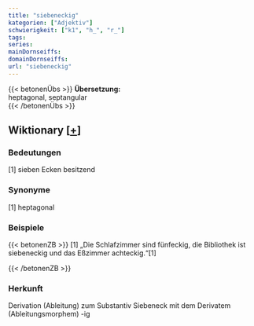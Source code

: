 ```yaml
---
title: "siebeneckig"
kategorien: ["Adjektiv"]
schwierigkeit: ["k1", "h_", "r_"]
tags:
series:
mainDornseiffs:
domainDornseiffs:
url: "siebeneckig"
---
```


{{< betonenÜbs >}}
**Übersetzung:**  
heptagonal, septangular  
{{< /betonenÜbs >}}

## Wiktionary [[+](https://de.wiktionary.org/wiki/siebeneckig)]

### Bedeutungen
[1] sieben Ecken besitzend  

### Synonyme
[1] heptagonal  

### Beispiele
{{< betonenZB >}}
[1] „Die Schlafzimmer sind fünfeckig, die Bibliothek ist siebeneckig und das Eßzimmer achteckig.“[1]  

{{< /betonenZB >}}
### Herkunft
Derivation (Ableitung) zum Substantiv Siebeneck mit dem Derivatem (Ableitungsmorphem) -ig  


